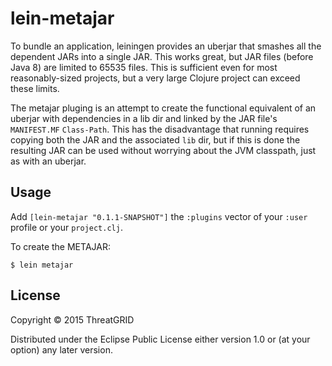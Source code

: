 # lein-metajar

To bundle an application, leiningen provides an uberjar that smashes
all the dependent JARs into a single JAR. This works great, but JAR files
(before Java 8) are limited to 65535 files. This is sufficient even for most
reasonably-sized projects, but a very large Clojure project can exceed these
limits.

The metajar pluging is an attempt to create the functional equivalent
of an uberjar with dependencies in a lib dir and linked by the JAR
file's `MANIFEST.MF` `Class-Path`. This has the disadvantage that
running requires copying both the JAR and the associated `lib` dir,
but if this is done the resulting JAR can be used without worrying about the
JVM classpath, just as with an uberjar.

## Usage

Add `[lein-metajar "0.1.1-SNAPSHOT"]` the `:plugins` vector of your `:user` profile or your `project.clj`.


To create the METAJAR:

    $ lein metajar

## License

Copyright © 2015 ThreatGRID

Distributed under the Eclipse Public License either version 1.0 or (at
your option) any later version.
